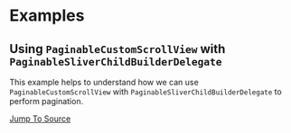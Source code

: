 # Examples

<!-- ## Using `PaginableListView`

This example helps to understand the usage of `PaginableListView`.

[Jump To Source](https://github.com/chinkysight/paginable/tree/main/example/paginablelistview_example) -->

## Using `PaginableCustomScrollView` with `PaginableSliverChildBuilderDelegate`

This example helps to understand how we can use `PaginableCustomScrollView` with `PaginableSliverChildBuilderDelegate` to perform pagination.

[Jump To Source](https://github.com/chinkysight/paginable/tree/main/example/paginablesliverchildbuilderdelegate_example)
